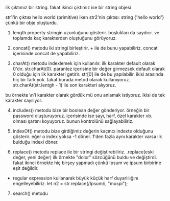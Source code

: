 ilk çıktımız bir string.
fakat ikinci çıktımız ise bir string objesi

str1'in çıktısı hello world (primitive) iken
str2'nin çıktısı: string {'hello world'}
çünkü bir obje oluşturdu.


1. length property
stringin uzunluğunu gösterir. boşlukları da saydırır. ve toplamda kaç karakterden oluştuğunu görüyoruz.

2. concat() metodu
iki stringi birleştirir. + ile de bunu yapabiliriz.
concat içerisinde concat de yapabiliriz.

3. charAt() metodu
indexlemek için kullanılır. ilk karakter default olarak 0'dır.
str.charAt(0). parantez içerisine bir değer girmezsek default olarak 0 olduğu için ilk karakteri getirir.
str[0] ile de bu yapılabilir. ikisi arasında hiç bir fark yok.
fakat burada metod olarak kullanıyoruz.
str.charAt(str.lentgh - 1) ile son karakteri alıyoruz.

bu örnekte \n'i karakter olarak gördük mü onu anlamak istiyoruz. ikisi de tek karakter sayılıyor.

4. includes() metodu
bize bir boolean değer gönderiyor. örneğin bir password oluşturuyoruz. içerisinde ise sayı, harf, özel karakter vb. olması şartını koyuyoruz. bunun kontrolünü sağlayabiliriz.

5. indexOf() metodu
bize girdiğimiz değerin kaçıncı indexte olduğunu gösterir.
eğer o index yoksa -1 döner.
1'den fazla aynı karakter varsa ilk bulduğu indexi döner.

6. replace() metodu
replace ile bir stringi değiştirebiliriz.
.replace(eski değer, yeni değer)
ilk örnekte "dolor" sözcüğünü buldu ve değiştirdi. fakat ikinci örnekte hiç birşey yapmadı çünkü Ipsum ve ipsum birbirine eşit değildir.
* regular expression kullanarak büyük küçük harf duyarlılığını engelleyebiliriz.
let n2 = str.replace(/Ipsum/i, "muspi");

7. search() metodu

